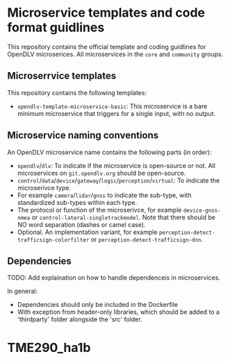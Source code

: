 # Microservice templates and code format guidlines

This repository contains the official template and coding guidlines for OpenDLV
microserices. All microservices in the `core` and `community` groups.

## Microserrvice templates

This repository contains the following templates:
* `opendlv-template-microservice-basic`: This microservice is a bare minimum microservice that triggers for a single input, with no output.

## Microservice naming conventions

An OpenDLV microservice name contains the following parts (in order):
* `opendlv`/`dlv`: To indicate if the microservice is open-source or not. All microservices on `git.opendlv.org` should be open-source.
* `control`/`data`/`device`/`gateway`/`logic`/`perception`/`virtual`: To indicate the microserivce type.
* For example `camera`/`lidar`/`gnss` to indicate the sub-type, with standardized sub-types within each type.
* The protocol or function of the microserivce, for example `device-gnss-nmea` or `control-lateral-singletrackmodel`. Note that there should be NO word separation (dashes or camel case).
* Optional. An implementation variant, for example `perception-detect-trafficsign-colorfilter` or `perception-detect-trafficsign-dnn`.

## Dependencies

TODO: Add explaination on how to handle dependenceis in microservices.

In general:
* Dependencies should only be included in the Dockerfile
* With exception from header-only libraries, which should be added to a 'thirdparty' folder alongside the 'src' folder.
# TME290_ha1b
